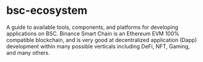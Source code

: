 # bsc-ecosystem
A guide to available tools, components, and platforms for developing applications on BSC.
Binance Smart Chain is an Ethereum EVM 100% compatible blockchain, and is very good at decentralized application (Dapp) development within many possible verticals including DeFi, NFT, Gaming, and many others.
